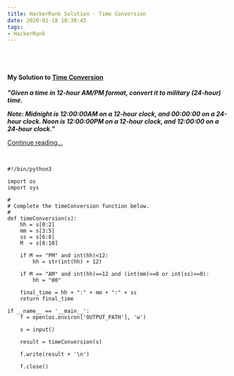 ```yaml
---
title: HackerRank Solution - Time Conversion
date: 2020-01-18 10:38:43
tags:
- HackerRank
---
```


<br>
<br>


<h4><a id="TimeConversion">My Solution to <a href="https://www.hackerrank.com/challenges/time-conversion/problem">Time Conversion</a></h4>


<strong><i>"Given a time in 12-hour AM/PM format, convert it to military (24-hour) time.

Note: Midnight is 12:00:00AM on a 12-hour clock, and 00:00:00 on a 24-hour clock. Noon is 12:00:00PM on a 12-hour clock, and 12:00:00 on a 24-hour clock."</i></strong>

[Continue reading...](https://www.hackerrank.com/challenges/time-conversion/problem)


<br>

```
#!/bin/python3

import os
import sys

#
# Complete the timeConversion function below.
#
def timeConversion(s):
    hh = s[0:2]
    mm = s[3:5]
    ss = s[6:8]
    M  = s[8:10]
    
    if M == "PM" and int(hh)<12:
        hh = str(int(hh) + 12)
        
    if M == "AM" and int(hh)==12 and (int(mm)>=0 or int(ss)>=0):
        hh = "00"
        
    final_time = hh + ":" + mm + ":" + ss 
    return final_time 

if __name__ == '__main__':
    f = open(os.environ['OUTPUT_PATH'], 'w')

    s = input()

    result = timeConversion(s)

    f.write(result + '\n')

    f.close()



```


<br>
<br>

